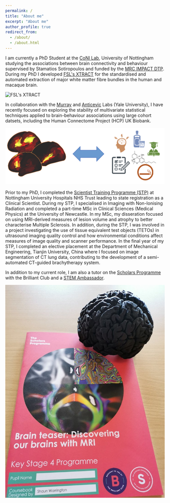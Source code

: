 ```yaml
---
permalink: /
title: "About me"
excerpt: "About me"
author_profile: true
redirect_from:
  - /about/
  - /about.html
---
```


I am currently a PhD Student at the [CoNI Lab](https://spmic-uon.github.io/conilab/), University of Nottingham studying the associations between brain connectivity and behaviour supervised by Stamatios Sotiropoulos and funded by the [MRC IMPACT DTP](https://more.bham.ac.uk/mrc-impact/). During my PhD I developed [FSL's XTRACT](https://fsl.fmrib.ox.ac.uk/fsl/fslwiki/XTRACT) for the standardised and automated extraction of major white matter fibre bundles in the human and macaque brain.

![FSL's XTRACT](/images/HCP_xtract.gif)

In collaboration with the [Murray](https://medicine.yale.edu/lab/murray/) and [Anticevic](https://medicine.yale.edu/lab/anticevic/) Labs (Yale University), I have recently focused on exploring the stability of multivariate statistical techniques applied to brain-behaviour associations using large cohort datsets, including the Human Connectome Project (HCP) UK Biobank.

![FSL's XTRACT](/images/brain-behaviour.png)

Prior to my PhD, I completed the [Scientist Training Programme (STP)](https://nshcs.hee.nhs.uk/programmes/stp/) at Nottingham University Hospitals NHS Trust leading to state registration as a Clinical Scientist. During my STP, I specialised in Imaging with Non-Ionising Radiation and completed a part-time MSc in Clinical Sciences (Medical Physics) at the University of Newcastle. In my MSc, my disseration focused on using MRI-derived measures of lesion volume and atrophy to better characterise Multiple Sclerosis. In addition, during the STP, I was involved in a project investigating the use of tissue equivalent test objects (TETOs) in ultrasound imaging quality control and how environmental conditions affect measures of image quality and scanner performance. In the final year of my STP, I completed an elective placement at the Department of Mechanical Engineering, Tianjin University, China where I focused on image segmentation of CT lung data, contributing to the development of a semi-automated CT-guided brachytherapy system.

In addition to my current role, I am also a tutor on the [Scholars Programme](https://thebrilliantclub.org/the-scholars-programme/) with the Brilliant Club and a [STEM Ambassador](https://www.stem.org.uk/stem-ambassadors).

![Brilliant Club Handbook](/images/brilliantclub.jpeg)
